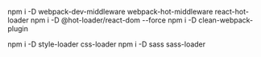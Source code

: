npm i -D webpack-dev-middleware webpack-hot-middleware react-hot-loader
npm i -D @hot-loader/react-dom --force
npm i -D clean-webpack-plugin

npm i -D style-loader css-loader
npm i -D sass sass-loader